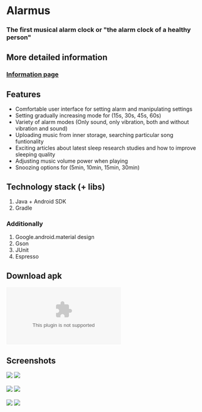 # Alarmus
### The first musical alarm clock or "the alarm clock of a healthy person"

## More detailed information
### [Information page](https://telegra.ph/Alarmus-06-07)

## Features
* Comfortable user interface for setting alarm and manipulating settings
* Setting gradually increasing mode for (15s, 30s, 45s, 60s)
* Variety of alarm modes (Only sound, only vibration, both and without vibration and sound)
* Uploading music from inner storage, searching particular song funtionality
* Exciting articles about latest sleep research studies and how to improve sleeping quality
* Adjusting music volume power when playing
* Snoozing options for (5min, 10min, 15min, 30min)

## Technology stack (+ libs)
1. Java + Android SDK
2. Gradle

### Additionally
1. Google.android.material design
2. Gson
3. JUnit
4. Espresso

## Download apk 
![Alarmus.apk](app-debug.apk)

## Screenshots
![](images/alarmus_main1.jpg)
![](images/alarmus_main3.jpg)<br><br>
![](images/alarmus_music_list.jpg)
![](images/alarmus_articles.jpg)<br><br>
![](images/alarmus_snooze.jpg)
![](images/alarmus_start_mode.jpg)




